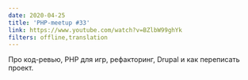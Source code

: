 ```yaml
---
date: 2020-04-25
title: 'PHP-meetup #33'
link: https://www.youtube.com/watch?v=BZlbW99ghYk
filters: offline,translation
---
```


Про код-ревью, PHP для игр, рефакторинг, Drupal и как переписать проект.
